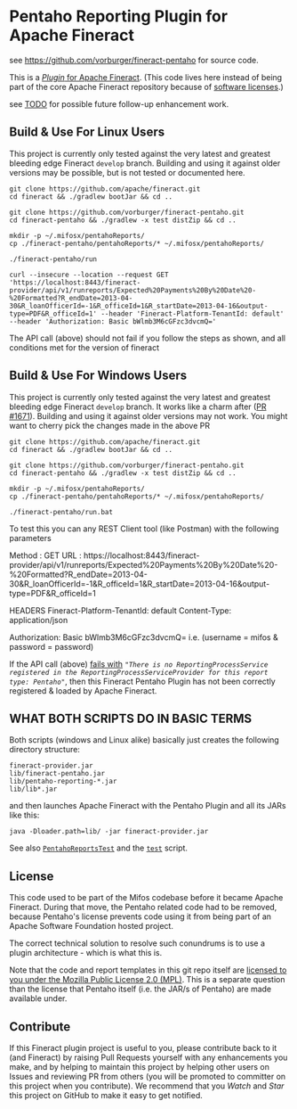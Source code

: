 # Pentaho Reporting Plugin for Apache Fineract

see https://github.com/vorburger/fineract-pentaho for source code.

This is a [_Plugin_ for Apache Fineract](https://github.com/apache/fineract/blob/develop/fineract-doc/src/docs/en/deployment.adoc). 
(This code lives here instead of being part of the core Apache Fineract repository because of [software licenses](#license).)

see [TODO](TODO.md) for possible future follow-up enhancement work.


## Build & Use For Linux Users

This project is currently only tested against the very latest and greatest
bleeding edge Fineract `develop` branch.  Building and using it against
older versions may be possible, but is not tested or documented here.

    git clone https://github.com/apache/fineract.git
    cd fineract && ./gradlew bootJar && cd ..

    git clone https://github.com/vorburger/fineract-pentaho.git
    cd fineract-pentaho && ./gradlew -x test distZip && cd ..

    mkdir -p ~/.mifosx/pentahoReports/
    cp ./fineract-pentaho/pentahoReports/* ~/.mifosx/pentahoReports/

    ./fineract-pentaho/run

    curl --insecure --location --request GET 'https://localhost:8443/fineract-provider/api/v1/runreports/Expected%20Payments%20By%20Date%20-%20Formatted?R_endDate=2013-04-30&R_loanOfficerId=-1&R_officeId=1&R_startDate=2013-04-16&output-type=PDF&R_officeId=1' --header 'Fineract-Platform-TenantId: default' --header 'Authorization: Basic bWlmb3M6cGFzc3dvcmQ='

The API call (above) should not fail if you follow the steps as shown, and all conditions met for the version of fineract

## Build & Use For Windows Users

This project is currently only tested against the very latest and greatest bleeding edge Fineract `develop` branch. It works like a charm after ([PR #1671](https://github.com/apache/fineract/pull/1671)). Building and using it against older versions may not work. You might want to cherry pick the changes made in the above PR

    git clone https://github.com/apache/fineract.git
    cd fineract && ./gradlew bootJar && cd ..

    git clone https://github.com/vorburger/fineract-pentaho.git
    cd fineract-pentaho && ./gradlew -x test distZip && cd ..

    mkdir -p ~/.mifosx/pentahoReports/
    cp ./fineract-pentaho/pentahoReports/* ~/.mifosx/pentahoReports/

    ./fineract-pentaho/run.bat

To test this you can any REST Client tool (like Postman) with the following parameters

Method : GET
URL : https://localhost:8443/fineract-provider/api/v1/runreports/Expected%20Payments%20By%20Date%20-%20Formatted?R_endDate=2013-04-30&R_loanOfficerId=-1&R_officeId=1&R_startDate=2013-04-16&output-type=PDF&R_officeId=1

HEADERS
Fineract-Platform-TenantId: default
Content-Type: application/json

Authorization: Basic bWlmb3M6cGFzc3dvcmQ=    i.e. (username = mifos & password = password)


If the API call (above) [fails with](https://issues.apache.org/jira/browse/FINERACT-1173) 
_`"There is no ReportingProcessService registered in the ReportingProcessServiceProvider for this report type: Pentaho"`_, 
then this Fineract Pentaho Plugin has not been correctly registered & loaded by Apache Fineract.



## WHAT BOTH SCRIPTS DO IN BASIC TERMS

Both scripts (windows and Linux alike) basically just creates the following directory structure:

    fineract-provider.jar
    lib/fineract-pentaho.jar
    lib/pentaho-reporting-*.jar
    lib/lib*.jar

and then launches Apache Fineract with the Pentaho Plugin and all its JARs like this:

    java -Dloader.path=lib/ -jar fineract-provider.jar

See also [`PentahoReportsTest`](src/test/java/org/mifos/fineract/pentaho/PentahoReportsTest.java) and the [`test`](test) script.


## License

This code used to be part of the Mifos codebase before it became Apache Fineract.
During that move, the Pentaho related code had to be removed, because Pentaho's license
prevents code using it from being part of an Apache Software Foundation hosted project.

The correct technical solution to resolve such conundrums is to use a plugin architecture - which is what this is.

Note that the code and report templates in this git repo itself are
[licensed to you under the Mozilla Public License 2.0 (MPL)](https://github.com/openMF/fineract-pentaho/blob/develop/LICENSE).
This is a separate question than the license that Pentaho itself (i.e. the JAR/s of Pentaho) are made available under.


## Contribute

If this Fineract plugin project is useful to you, please contribute back to it (and
Fineract) by raising Pull Requests yourself with any enhancements you make, and by helping
to maintain this project by helping other users on Issues and reviewing PR from others
(you will be promoted to committer on this project when you contribute).  We recommend
that you _Watch_ and _Star_ this project on GitHub to make it easy to get notified.
